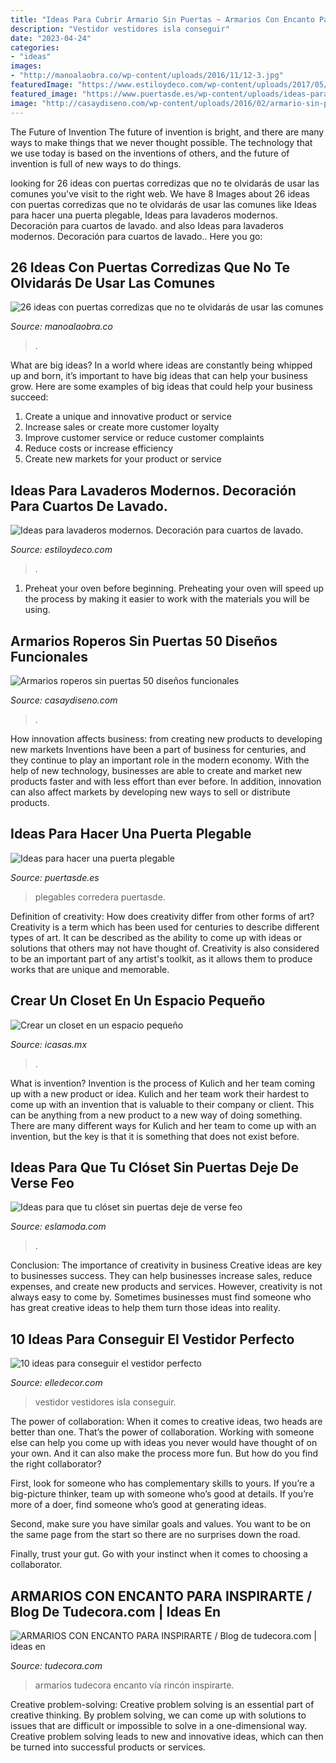 ```yaml
---
title: "Ideas Para Cubrir Armario Sin Puertas ~ Armarios Con Encanto Para Inspirarte / Blog De Tudecora.com"
description: "Vestidor vestidores isla conseguir"
date: "2023-04-24"
categories:
- "ideas"
images:
- "http://manoalaobra.co/wp-content/uploads/2016/11/12-3.jpg"
featuredImage: "https://www.estiloydeco.com/wp-content/uploads/2017/05/lavaderos-modernos-8.jpg"
featured_image: "https://www.puertasde.es/wp-content/uploads/ideas-para-hacer-una-puerta-plegable-5.jpg"
image: "http://casaydiseno.com/wp-content/uploads/2016/02/armario-sin-puertas-lujoso-opciones-maquillaje-1.jpg"
---
```



The Future of Invention
The future of invention is bright, and there are many ways to make things that we never thought possible. The technology that we use today is based on the inventions of others, and the future of invention is full of new ways to do things.

	

		
looking for 26 ideas con puertas corredizas que no te olvidarás de usar las comunes you've visit to the right web. We have 8 Images about 26 ideas con puertas corredizas que no te olvidarás de usar las comunes like Ideas para hacer una puerta plegable, Ideas para lavaderos modernos. Decoración para cuartos de lavado. and also Ideas para lavaderos modernos. Decoración para cuartos de lavado.. Here you go:
		
    
## 26 Ideas Con Puertas Corredizas Que No Te Olvidarás De Usar Las Comunes

<img loading=lazy src="http://manoalaobra.co/wp-content/uploads/2016/11/12-3.jpg" onerror="this.onerror=null;this.src='https://tse1.mm.bing.net/th?id=OIP.VITWbVGvYwOvMT11mL-WhwHaKS&amp;pid=15.1';" alt="26 ideas con puertas corredizas que no te olvidarás de usar las comunes">

_Source: manoalaobra.co_

>. 

	

What are big ideas?
In a world where ideas are constantly being whipped up and born, it’s important to have big ideas that can help your business grow. Here are some examples of big ideas that could help your business succeed: 
1. Create a unique and innovative product or service 
2. Increase sales or create more customer loyalty 
3. Improve customer service or reduce customer complaints 
4. Reduce costs or increase efficiency 
5. Create new markets for your product or service 

    
## Ideas Para Lavaderos Modernos. Decoración Para Cuartos De Lavado.

<img loading=lazy src="https://www.estiloydeco.com/wp-content/uploads/2017/05/lavaderos-modernos-8.jpg" onerror="this.onerror=null;this.src='https://tse2.mm.bing.net/th?id=OIP.SYaINnEBIKSTiwxvQofm-AHaLG&amp;pid=15.1';" alt="Ideas para lavaderos modernos. Decoración para cuartos de lavado.">

_Source: estiloydeco.com_

>. 

	

1. Preheat your oven before beginning. Preheating your oven will speed up the process by making it easier to work with the materials you will be using.

    
## Armarios Roperos Sin Puertas 50 Diseños Funcionales

<img loading=lazy src="http://casaydiseno.com/wp-content/uploads/2016/02/armario-sin-puertas-lujoso-opciones-maquillaje-1.jpg" onerror="this.onerror=null;this.src='https://tse3.mm.bing.net/th?id=OIP.fmsiZSQ2PGcgUUygHpIwRwHaF4&amp;pid=15.1';" alt="Armarios roperos sin puertas 50 diseños funcionales">

_Source: casaydiseno.com_

>. 

	

How innovation affects business: from creating new products to developing new markets
Inventions have been a part of business for centuries, and they continue to play an important role in the modern economy. With the help of new technology, businesses are able to create and market new products faster and with less effort than ever before. In addition, innovation can also affect markets by developing new ways to sell or distribute products.

    
## Ideas Para Hacer Una Puerta Plegable

<img loading=lazy src="https://www.puertasde.es/wp-content/uploads/ideas-para-hacer-una-puerta-plegable-5.jpg" onerror="this.onerror=null;this.src='https://tse2.mm.bing.net/th?id=OIP.vvEFAVUSxvT5HDiK1P4YqwHaJu&amp;pid=15.1';" alt="Ideas para hacer una puerta plegable">

_Source: puertasde.es_

>plegables corredera puertasde. 

	

Definition of creativity: How does creativity differ from other forms of art?
Creativity is a term which has been used for centuries to describe different types of art. It can be described as the ability to come up with ideas or solutions that others may not have thought of. Creativity is also considered to be an important part of any artist's toolkit, as it allows them to produce works that are unique and memorable.

    
## Crear Un Closet En Un Espacio Pequeño

<img loading=lazy src="https://www.icasas.mx/noticias/wp-content/uploads/2016/06/10722857.jpg" onerror="this.onerror=null;this.src='https://tse3.mm.bing.net/th?id=OIP.9zIfhQSq2XEP0pC1gnk_SwHaJ4&amp;pid=15.1';" alt="Crear un closet en un espacio pequeño">

_Source: icasas.mx_

>. 

	

What is invention?
Invention is the process of Kulich and her team coming up with a new product or idea. Kulich and her team work their hardest to come up with an invention that is valuable to their company or client. This can be anything from a new product to a new way of doing something. There are many different ways for Kulich and her team to come up with an invention, but the key is that it is something that does not exist before.

    
## Ideas Para Que Tu Clóset Sin Puertas Deje De Verse Feo

<img loading=lazy src="https://eslamoda.com/wp-content/uploads/sites/2/2018/07/closet-ordenado.jpg" onerror="this.onerror=null;this.src='https://tse4.mm.bing.net/th?id=OIP.xZED3cp1OnrGHqY5sSqE2QAAAA&amp;pid=15.1';" alt="Ideas para que tu clóset sin puertas deje de verse feo">

_Source: eslamoda.com_

>. 

	

Conclusion: The importance of creativity in business
Creative ideas are key to businesses success. They can help businesses increase sales, reduce expenses, and create new products and services. However, creativity is not always easy to come by. Sometimes businesses must find someone who has great creative ideas to help them turn those ideas into reality.

    
## 10 Ideas Para Conseguir El Vestidor Perfecto

<img loading=lazy src="https://hips.hearstapps.com/hmg-prod.s3.amazonaws.com/images/elle-es-1527244853.jpg?crop=1xw:1xh;center,top&amp;resize=480:*" onerror="this.onerror=null;this.src='https://tse2.mm.bing.net/th?id=OIP.xWaKpGKokEwf1LMS6rExMwHaKI&amp;pid=15.1';" alt="10 ideas para conseguir el vestidor perfecto">

_Source: elledecor.com_

>vestidor vestidores isla conseguir. 

	

The power of collaboration:
When it comes to creative ideas, two heads are better than one. That’s the power of collaboration.
Working with someone else can help you come up with ideas you never would have thought of on your own. And it can also make the process more fun. But how do you find the right collaborator?

First, look for someone who has complementary skills to yours. If you’re a big-picture thinker, team up with someone who’s good at details. If you’re more of a doer, find someone who’s good at generating ideas.

Second, make sure you have similar goals and values. You want to be on the same page from the start so there are no surprises down the road.

Finally, trust your gut. Go with your instinct when it comes to choosing a collaborator.

    
## ARMARIOS CON ENCANTO PARA INSPIRARTE / Blog De Tudecora.com | Ideas En

<img loading=lazy src="https://www.tudecora.com/wp/wp-content/uploads/2014/02/rt323334_2.jpg" onerror="this.onerror=null;this.src='https://tse2.mm.bing.net/th?id=OIP.WZKlrHgJX33_O1ZEbHZ3AgHaHa&amp;pid=15.1';" alt="ARMARIOS CON ENCANTO PARA INSPIRARTE / Blog de tudecora.com | ideas en">

_Source: tudecora.com_

>armarios tudecora encanto vía rincón inspirarte. 

	

Creative problem-solving:
Creative problem solving is an essential part of creative thinking. By problem solving, we can come up with solutions to issues that are difficult or impossible to solve in a one-dimensional way. Creative problem solving leads to new and innovative ideas, which can then be turned into successful products or services.

